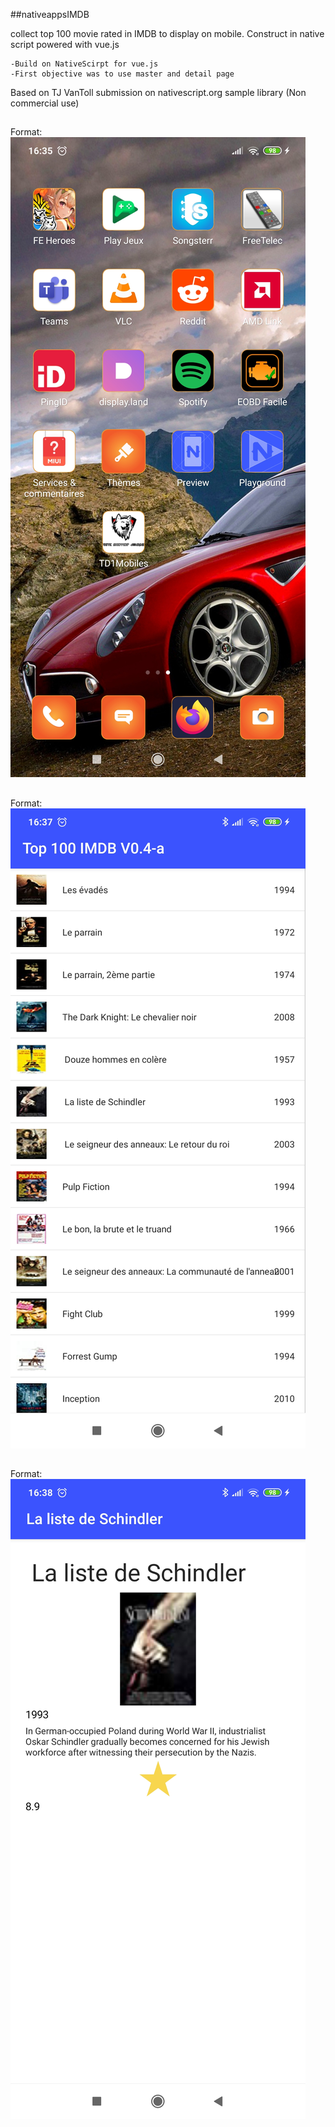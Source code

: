 
##nativeappsIMDB

collect top 100 movie rated in IMDB to display on mobile. Construct in native script powered with vue.js

    -Build on NativeScirpt for vue.js
    -First objective was to use master and detail page

Based on TJ VanToll submission on nativescript.org sample library (Non commercial use)
##
Format: ![sc_menu](https://github.com/cxsaw/nativeappsIMDB/blob/master/screenshots/Screenshot_2020-04-17-16-35-51-879_com.miui.home.jpg)
##
Format: ![sc_master](https://github.com/cxsaw/nativeappsIMDB/blob/master/screenshots/Screenshot_2020-04-17-16-37-59-374_org.nativescript.TD1Mobiles.jpg)
##
Format: ![sc_details](https://github.com/cxsaw/nativeappsIMDB/blob/master/screenshots/Screenshot_2020-04-17-16-38-35-965_org.nativescript.TD1Mobiles.jpg)
